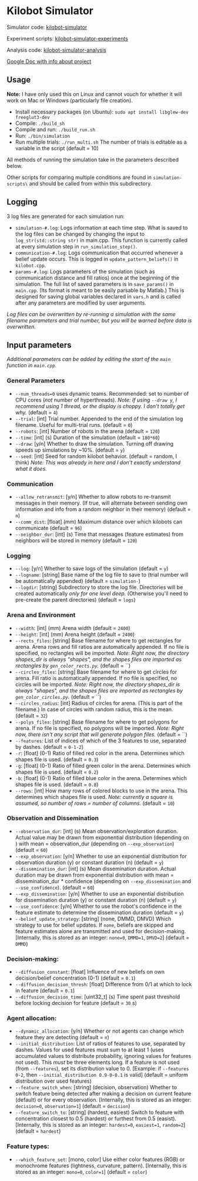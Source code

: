 # Kilobot Simulator

Simulator code: [kilobot-simulator](https://github.com/jtebert/kilobot-simulator)

Experiment scripts: [kilobot-simulator-experiments](https://github.com/jtebert/kilobot-simulator-experiments)

Analysis code: [kilobot-simulator-analysis](https://github.com/jtebert/kilobot-simulator-analysis)

[Google Doc with info about project](https://docs.google.com/a/harvard.edu/document/d/1zJmLnW7tsqjjS_dx3_AGzUepn_Eh_S9kSxVouFO6sZI/edit?usp=sharing)

## Usage

**Note:** I have only used this on Linux and cannot vouch for whether it will work on Mac or Windows (particularly file creation).

- Install necessary packages (on Ubuntu): `sudo apt install libglew-dev freeglut3-dev`
- Compile: `./build_sh`
- Compile and run: `./build_run.sh`
- Run: `./bin/simulation`
- Run multiple trials: `./run_multi.sh` The number of trials is editable as a variable in the script (default = 10)

All methods of running the simulation take in the parameters described below.

Other scripts for comparing multiple conditions are found in `simulation-scripts\` and should be called from within this subdirectory.

## Logging

3 log files are generated for each simulation run:

- `simulation-#.log`: Logs information at each time step. What is saved to the log files can be changed by changing the input to `log_str(std::string str)` in main.cpp. This function is currently called at every simulation step in `run_simulation_step()`.
- `communication-#.log`: Logs communication that occurred whenever a belief update occurs. This is logged in `update_pattern_beliefs()` in `kilobot.cpp`.
- `params-#.log`: Logs parameters of the simulation (such as communication distance and fill ratios) once at the beginning of the simulation. The full list of saved parameters is in `save_params()` in  `main.cpp`. (Its format is meant to be easily parsable by Matlab.) This is designed for saving global variables declared in `vars.h` and is called after any parameters are modified by user arguments.

*Log files can be overwritten by re-running a simulation with the same filename parameters and trial number, but you will be warned before data is overwritten.*


## Input parameters

*Additional parameters can be added by editing the start of the `main` function in `main.cpp`.*

### General Parameters

- `--num_threads=0` uses dynamic teams. Recommended: set to number of CPU cores (*not* number of hyperthreads). *Note: If using `--draw y`, I recommend using 1 thread, or the display is choppy. I don't totally get why.* (default = `4`)
- `--trial`: [int] Trial number. Appended to the end of the simulation log filename. Useful for multi-trial runs. (default = `0`)
- `--robots`: [int] Number of robots in the arena (default = `120`)
- `--time`: [int] (s) Duration of the simulation (default = `180*60`)
- `--draw`: [y/n] Whether to draw the simulation. Turning off drawing speeds up simulations by ~10%. (default = `y`)
- `--seed`: [int] Seed for random kilobot behavior. (default = random, I think) *Note: This was already in here and I don't exactly understand what it does.*

### Communication

- `--allow_retransmit`: [y/n] Whether to allow robots to re-transmit messages in their memory. (If true, will alternate between sending own information and info from a random neighbor in their memory) (default = `n`)
- `--comm_dist`: [float] (mm) Maximum distance over which kilobots can communicate (default = `96`)
- `--neighbor_dur`: [int] (s) Time that messages (feature estimates) from neighbors will be stored in memory (default = `120`)

### Logging

- `--log`: [y/n] Whether to save logs of the simulation (default = `y`)
- `--logname`: [string] Base name of the log file to save to (trial number will be automatically appended) (default = `simulation-`) 
- `--logdir`: [string] Subdirectory to store the log file. Directories will be created automatically *only for one level deep.* (Otherwise you'll need to pre-create the parent directories) (default = `logs`)

### Arena and Environment

- `--width`: [int] (mm) Arena width (default = `2400`)
- `--height`: [int] (mm) Arena height (default = `2400`)
- `--rects_files`: [string] Base filename for where to get rectangles for arena. Arena rows and fill ratios are automatically appended. If no file is specified, no rectangles will be imported. *Note: Right now, the directory shapes_dir is always "shapes", and the shapes files are imported as rectangles by `gen_color_rects.py`.* (default = ``)
- `--circles_files`: [string] Base filename for where to get circles for arena. Fill ratio is automatically appended. If no file is specified, no circles will be imported. *Note: Right now, the directory shapes_dir is always "shapes", and the shapes files are imported as rectangles by `gen_color_circles.py`.* (default = ``)
- `--circles_radius`: [int] Radius of circles for arena. (This is part of the filename.) In case of circles with random radius, this is the mean. (default = `32`)
- `--polys_files`: [string] Base filename for where to get polygons for arena. If no file is specified, no polygons will be imported. *Note: Right now, there isn't any script that will generate polygon files.* (default = ``)
- `--features`: List of indices of which of the 3 features to use, separated by dashes. (default = `0-1-2`)
- `-r`: [float] (0-1) Ratio of filled red color in the arena. Determines which shapes file is used. (default = `0.3`)
- `-g`: [float] (0-1) Ratio of filled green color in the arena. Determines which shapes file is used. (default = `0.2`)
- `-b`: [float] (0-1) Ratio of filled blue color in the arena. Determines which shapes file is used. (default = `0.8`)
- `--rows`: [int] How many rows of colored blocks to use in the arena. This determines which shapes file is used. *Note: currently a square is assumed, so number of rows = number of columns.* (default = `10`)

### Observation and Dissemination

- `--observation_dur`: [int] (s) Mean observation/exploration duration. Actual value may be drawn from exponential distribution (depending on ) with mean = observation_dur (depending on `--exp_observation`) (default = `60`)
- `--exp_observation`: [y/n] Whether to use an exponential distribution for observation duration (y) or constant duration (n) (default = `y`)
- `--dissemination_dur`: [int] (s) Mean dissemination duration. Actual duration may be drawn from exponential distribution with mean = dissemination_dur * confidence (depending on `--exp_dissemination` and `--use_confidence`). (default = `60`)
- `--exp_dissemination`: [y/n] Whether to use an exponential distribution for dissemination duration (y) or constant duration (n) (default = `y`)
- `--use_confidence`: [y/n] Whether to use the robot's confidence in the feature estimate to determine the dissemination duration (default = `y`)
- `--belief_update_strategy`: [string] (none, DMMD, DMVD) Which strategy to use for belief updates. If `none`, beliefs are skipped and feature estimates alone are transmitted and used for decision-making. [Internally, this is stored as an integer: `none=0`, `DMMD=1`, `DMVD=2`] (default = `DMMD`)

### Decision-making:

- `--diffusion_constant`: [float] Influence of new beliefs on own decision/belief concentration (0-1)  (default = `0.1`)
- `--diffusion_decision_thresh`: [float] Difference from 0/1 at which to lock in feature (default = `0.1`)
- `--diffusion_decision_time`: [uint32_t] (s) Time spent past threshold before locking decision for feature (default = `30` s)

### Agent allocation:

- `--dynamic_allocation`: [y/n] Whether or not agents can change which feature they are detecting (default = `n`)
- `--initial_distribution`: List of ratios of features to use, separated by dashes. Values for used features must sum to at least 1 (uses accumulated values to distribute probability, ignoring values for features not used). This *must* be three elements long. If a feature is not used (from `--features`), set its distribution value to 0. [Example: if `--features 0-2`, then `--initial_distribution 0.9-0-0.1` is valid] (default = uniform distribution over used features)
- `--feature_switch_when`: [string] (decision, observation) Whether to switch feature being detected after making a decision on current feature (default) or for every observation. [Internally, this is stored as an integer: `decision=0`, `observation=1`] (default = `decision`)
- `--feature_switch_to`: [string] (hardest, easiest) Switch to feature with concentration closest to 0.5 (hardest) or furthest from 0.5 (easist). [Internally, this is stored as an integer: `hardest=0`, `easiest=1`, `random=2`] (default = `hardest`)

### Feature types:

- `--which_feature_set`: [mono, color] Use either color features (RGB) or monochrome features (lightness, curvature, pattern). [Internally, this is stored as an integer: `mono=0`, `color=1`] (default = `color`)

